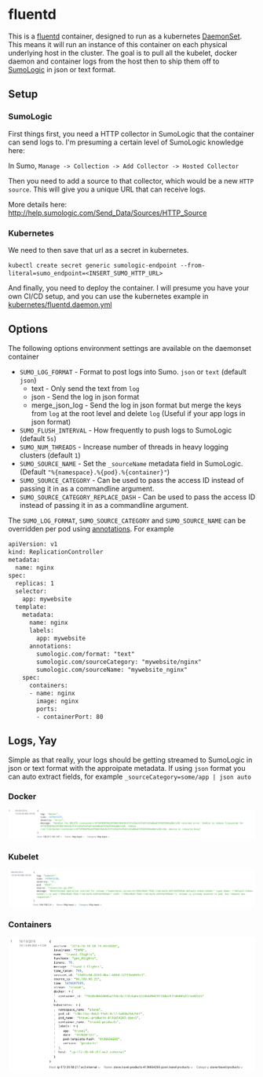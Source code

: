 # fluentd
This is a [fluentd](http://www.fluentd.org/) container, designed to run as a kubernetes [DaemonSet](http://kubernetes.io/docs/admin/daemons/). This means it will run an instance of this container on each physical underlying host in the cluster. The goal is to pull all the kubelet, docker daemon and container logs from the host then to ship them off to [SumoLogic](https://www.sumologic.com/) in json or text format.

## Setup
### SumoLogic
First things first, you need a HTTP collector in SumoLogic that the container can send logs to.  I'm presuming a certain level of SumoLogic knowledge here:

In Sumo, `Manage -> Collection -> Add Collector -> Hosted Collector`

Then you need to add a source to that collector, which would be a new `HTTP source`. This will give you a unique URL that can receive logs.

More details here: http://help.sumologic.com/Send_Data/Sources/HTTP_Source

### Kubernetes
We need to then save that url as a secret in kubernetes.

```
kubectl create secret generic sumologic-endpoint --from-literal=sumo_endpoint=<INSERT_SUMO_HTTP_URL>
```

And finally, you need to deploy the container.  I will presume you have your own CI/CD setup, and you can use the kubernetes example in [kubernetes/fluentd.daemon.yml](kubernetes/fluentd.daemon.yml)

## Options

The following options environment settings are available on the daemonset container

* `SUMO_LOG_FORMAT` - Format to post logs into Sumo. `json` or `text` (default `json`)
  * text - Only send the text from `log`
  * json - Send the log in json format
  * merge_json_log - Send the log in json format but merge the keys from `log` at the root level and delete `log` (Useful if your app logs in json format)
* `SUMO_FLUSH_INTERVAL` - How frequently to push logs to SumoLogic (default `5s`)
* `SUMO_NUM_THREADS` - Increase number of threads in heavy logging clusters (default `1`)
* `SUMO_SOURCE_NAME` - Set the `_sourceName` metadata field in SumoLogic. (Default `"%{namespace}.%{pod}.%{container}"`)
* `SUMO_SOURCE_CATEGORY` - Can be used to pass the access ID instead of passing it in as a commandline argument.
* `SUMO_SOURCE_CATEGORY_REPLACE_DASH` - Can be used to pass the access ID instead of passing it in as a commandline argument.

The `SUMO_LOG_FORMAT`, `SUMO_SOURCE_CATEGORY` and `SUMO_SOURCE_NAME` can be overridden per pod using [annotations](http://kubernetes.io/v1.0/docs/user-guide/annotations.html). For example

```
apiVersion: v1
kind: ReplicationController
metadata:
  name: nginx
spec:
  replicas: 1
  selector:
    app: mywebsite
  template:
    metadata:
      name: nginx
      labels:
        app: mywebsite
      annotations:
        sumologic.com/format: "text"
        sumologic.com/sourceCategory: "mywebsite/nginx"
        sumologic.com/sourceName: "mywebsite_nginx"
    spec:
      containers:
      - name: nginx
        image: nginx
        ports:
        - containerPort: 80
```

## Logs, Yay
Simple as that really, your logs should be getting streamed to SumoLogic in json or text format with the approipate metadata. If using `json` format you can auto extract fields, for example `_sourceCategory=some/app | json auto`

### Docker
![Docker Logs](/screenshots/docker.png)

### Kubelet
![Docker Logs](/screenshots/kubelet.png)

### Containers
![Docker Logs](/screenshots/container.png)
